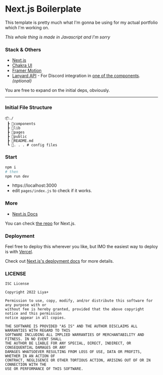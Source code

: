 # Next.js Boilerplate

This template is pretty much what I'm gonna be using for my actual portfolio which I'm working on.

*This whole thing is made in Javascript and I'm sorry*

### Stack  & Others

- [Next.js](https://nextjs.org/)
- [Chakra UI](https://chakra-ui.com/)
- [Framer Motion](https://www.framer.com/motion/)
- [Lanyard API](https://github.com/Phineas/lanyard/) - For Discord integration in [one of the components](./LanyardBreakdown.md). *(optional)*

You are free to expand on the initial deps, obviously.

---

### Initial File Structure

```
📦./
 ┣ 📂components
 ┣ 📂lib
 ┣ 📂pages
 ┣ 📂public
 ┣ 📜README.md
 ┗ 📜. . . # config files
```

### Start


```python
npm i
# then
npm run dev
```

- https://localhost:3000
- edit `pages/index.js` to check if it works.

### More

-   [Next.js Docs](https://nextjs.org/docs)

You can check [the repo](https://github.com/vercel/next.js/) for Next.js.

### Deployment

Feel free to deploy this wherever you like, but IMO the easiest way to deploy is with [Vercel](https://vercel.com/).

Check out [Next.js's deployment docs](https://nextjs.org/docs/deployment) for more details.

### LICENSE

```
ISC License

Copyright 2022 Liya+

Permission to use, copy, modify, and/or distribute this software for any purpose with or 
without fee is hereby granted, provided that the above copyright notice and this permission 
notice appear in all copies.

THE SOFTWARE IS PROVIDED "AS IS" AND THE AUTHOR DISCLAIMS ALL WARRANTIES WITH REGARD TO THIS 
SOFTWARE INCLUDING ALL IMPLIED WARRANTIES OF MERCHANTABILITY AND FITNESS. IN NO EVENT SHALL 
THE AUTHOR BE LIABLE FOR ANY SPECIAL, DIRECT, INDIRECT, OR CONSEQUENTIAL DAMAGES OR ANY 
DAMAGES WHATSOEVER RESULTING FROM LOSS OF USE, DATA OR PROFITS, WHETHER IN AN ACTION OF 
CONTRACT, NEGLIGENCE OR OTHER TORTIOUS ACTION, ARISING OUT OF OR IN CONNECTION WITH THE 
USE OR PERFORMANCE OF THIS SOFTWARE.
```

